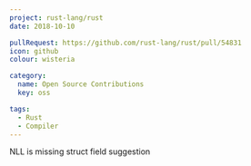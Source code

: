 ```yaml
---
project: rust-lang/rust
date: 2018-10-10

pullRequest: https://github.com/rust-lang/rust/pull/54831
icon: github
colour: wisteria

category:
  name: Open Source Contributions
  key: oss

tags:
  - Rust
  - Compiler
---
```

NLL is missing struct field suggestion
